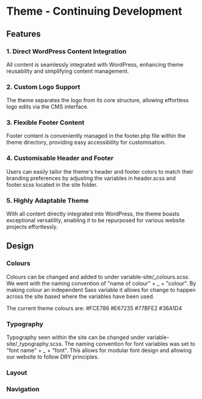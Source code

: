 # Theme - Continuing Development

## Features

### 1. Direct WordPress Content Integration
All content is seamlessly integrated with WordPress, enhancing theme reusability and simplifying content management.

### 2. Custom Logo Support
The theme separates the logo from its core structure, allowing effortless logo edits via the CMS interface.

### 3. Flexible Footer Content
Footer content is conveniently managed in the footer.php file within the theme directory, providing easy accessibility for customisation.

### 4. Customisable Header and Footer
Users can easily tailor the theme's header and footer colors to match their branding preferences by adjusting the variables in header.scss and footer.scss located in the site folder.

### 5. Highly Adaptable Theme
With all content directly integrated into WordPress, the theme boasts exceptional versatility, enabling it to be repurposed for various website projects effortlessly.

## Design

### Colours

Colours can be changed and added to under variable-site/_colours.scss. We went with the naming convention of "name of colour" + _ + "colour". By making colour an independent Sass variable it allows for change to happen across the site based where the variables have been used. 

The current theme colours are:
#FCE786
#E67235
#77BFE2
#36A1D4

### Typography

Typography seen within the site can be changed under variable-site/_typography.scss. The naming convention for font variables was set to "font name" + _ + "font". This allows for modular font design and allowing our website to follow DRY principles. 

### Layout

### Navigation



